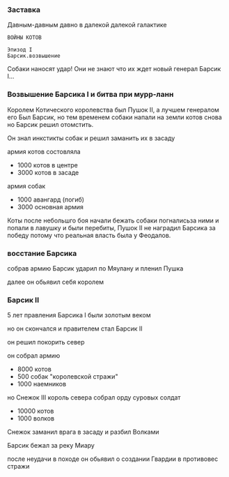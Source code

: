 ### Заставка

Давным-давным давно в далекой далекой галактике

    ВОЙНЫ КОТОВ

    Эпизод I
    Барсик.возвышение

Собаки наносят удар! Они не знают что их ждет новый генерал Барсик I...

### Возвышение Барсика I и битва при мурр-ланн

<!-- сдеся -->

Королем Котического королевства был Пушок II, а
лучшем генералом его Был Барсик, но тем временем
собаки напали на земли котов снова но Барсик решил отомстить.

Он знал инкстикты собак и решил заманить их в засаду

армия котов состовляла
- 1000 котов в центре
- 3000 котов в засаде


армия собак 
- 1000 авангард (погиб)
- 3000 основная армия

Коты после небольшго боя начали бежать собаки погналисьза ними и попали в лавушку и были перебиты,
Пушок II не наградил Барсика за победу потому что реальная власть была у Феодалов.

### восстание Барсика

собрав армию Барсик ударил по Мяулану и пленил Пушка

далее он обьявил себя королем 


### Барсик II

5 лет правления Барсика I были золотым веком

но он скончался и правителем стал Барсик II

он решил покорить север 

он собрал армию
- 8000 котов
- 500 собак "королевской стражи"
- 1000 наемников


но Снежок III  король севера собрал орду суровых солдат
- 10000 котов
- 1000 волков

Снежок заманил врага в засаду и разбил Волками

Барсик бежал за реку Миару

после неудачи в походе он обьявил о создании Гвардии в противовес стражи